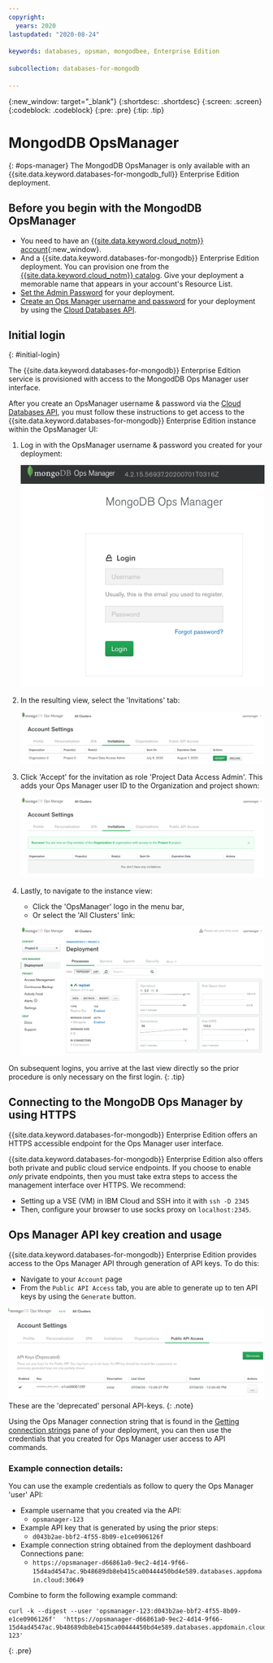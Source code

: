 ```yaml
---
copyright:
  years: 2020
lastupdated: "2020-08-24"

keywords: databases, opsman, mongodbee, Enterprise Edition

subcollection: databases-for-mongodb

---
```


{:new_window: target="_blank"}
{:shortdesc: .shortdesc}
{:screen: .screen}
{:codeblock: .codeblock}
{:pre: .pre}
{:tip: .tip}

# MongodDB OpsManager
{: #ops-manager}
The MongodDB OpsManager is only available with an {{site.data.keyword.databases-for-mongodb_full}} Enterprise Edition deployment.

## Before you begin with the MongodDB OpsManager

- You need to have an [{{site.data.keyword.cloud_notm}} account](https://cloud.ibm.com/registration){:new_window}.
- And a {{site.data.keyword.databases-for-mongodb}} Enterprise Edition deployment. You can provision one from the [{{site.data.keyword.cloud_notm}} catalog](https://cloud.ibm.com/catalog/databases-for-mongodb). Give your deployment a memorable name that appears in your account's Resource List.
- [Set the Admin Password](/docs/databases-for-mongodb?topic=databases-for-mongodb-admin-password) for your deployment.
- [Create an Ops Manager username and password](/docs/databases-for-mongodb?topic=databases-for-mongodb-user-management.md) for your deployment by using the [Cloud Databases API](https://cloud.ibm.com/apidocs/cloud-databases-api).


## Initial login
{: #initial-login}

The {{site.data.keyword.databases-for-mongodb}} Enterprise Edition service is provisioned with access to the MongodDB Ops Manager user interface.

After you create an OpsManager username & password via the [Cloud Databases API](https://cloud.ibm.com/apidocs/cloud-databases-api), you must follow these instructions to get access to the {{site.data.keyword.databases-for-mongodb}} Enterprise Edition instance within the OpsManager UI:

1. Log in with the OpsManager username & password you created for your deployment:
   
    ![The MongoDB Enterprise Edition OpsManager login pane](images/opsman-login.png)

2. In the resulting view, select the 'Invitations' tab:
  
    ![The Ops Manager invitations pane](images/opsman-invitations.png)

3. Click 'Accept' for the invitation as role 'Project Data Access Admin'. This adds your Ops Manager user ID to the Organization and project shown:
  
    ![The Ops Manager accepted invitations success pane](images/opsman-invite-success.png)

4. Lastly, to navigate to the instance view: 
   - Click the 'OpsManager' logo in the menu bar, 
   - Or select the 'All Clusters' link:
    
    ![The MongoDB Enterprise Edition Ops Manager instance view pane](images/opsman-instance-view.png)

On subsequent logins, you arrive at the last view directly so the prior procedure is only necessary on the first login.
{: .tip}

## Connecting to the MongoDB Ops Manager by using HTTPS

{{site.data.keyword.databases-for-mongodb}} Enterprise Edition offers an HTTPS accessible endpoint for the Ops Manager user interface. 

{{site.data.keyword.databases-for-mongodb}} Enterprise Edition also offers both private and public cloud service endpoints. If you choose to enable *only* private endpoints, then you must take extra steps to access the management interface over HTTPS. We recommend: 
* Setting up a VSE (VM) in IBM Cloud and SSH into it with `ssh -D 2345` 
* Then, configure your browser to use socks proxy on `localhost:2345`. 
  



## Ops Manager API key creation and usage

{{site.data.keyword.databases-for-mongodb}} Enterprise Edition provides access to the Ops Manager API through generation of API keys. To do this: 
* Navigate to your `Account` page 
* From the `Public API Access` tab, you are able to generate up to ten API keys by using the `Generate` button. 

![API Keys pane](images/api-keys.png)
These are the 'deprecated' personal API-keys.
{: .note}

Using the Ops Manager connection string that is found in the [Getting connection strings](/docs/databases-for-mongodb?topic=databases-for-mongodb-getting-connection-strings.md) pane of your deployment, you can then use the credentials that you created for Ops Manager user access to API commands. 

### Example connection details: 
 
You can use the example credentials as follow to query the Ops Manager 'user' API:
* Example username that you created via the API: 
  * `opsmanager-123`
* Example API key that is generated by using the prior steps: 
  * `d043b2ae-bbf2-4f55-8b09-e1ce0906126f` 
* Example connection string obtained from the deployment dashboard Connections pane: 
  * `https://opsmanager-d66861a0-9ec2-4d14-9f66-15d4ad4547ac.9b48689db8eb415ca00444450bd4e589.databases.appdomain.cloud:30649`  

Combine to form the following example command: 
```
curl -k --digest --user 'opsmanager-123:d043b2ae-bbf2-4f55-8b09-e1ce0906126f'  'https://opsmanager-d66861a0-9ec2-4d14-9f66-15d4ad4547ac.9b48689db8eb415ca00444450bd4e589.databases.appdomain.cloud:30649/api/public/v1.0/users/byName/opsmanager-123'
```
{: .pre}

